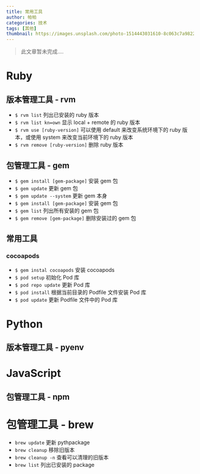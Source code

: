 ```yaml
---
title: 常用工具
author: 帕帕
categories: 技术
tags: [其他]
thumbnail: https://images.unsplash.com/photo-1514443031610-8c063c7a9822?ixlib=rb-0.3.5&ixid=eyJhcHBfaWQiOjEyMDd9&s=73d9a7ce5ba0ed22cb91bdc0506ac9d0&auto=format&fit=crop&w=160&q=10
---
```


> 此文章暂未完成....

# Ruby

## 版本管理工具 - rvm

* `$ rvm list` 列出已安装的 ruby 版本
* `$ rvm list kn=own` 显示 local + remote 的 ruby 版本
* `$ rvm use [ruby-version]` 可以使用 default 来改变系统环境下的 ruby 版本，或使用 system 来改变当前环境下的 ruby 版本
* `$ rvm remove [ruby-version]` 删除 ruby 版本
 
## 包管理工具 - gem

* `$ gem install [gem-package]` 安装 gem 包
* `$ gem update` 更新 gem 包
* `$ gem update --system` 更新 gem 本身
* `$ gem install [gem-package]` 安装 gem 包
* `$ gem list` 列出所有安装的 gem 包
* `$ gem remove [gem-package]` 删除安装过的 gem 包


## 常用工具

### cocoapods

* `$ gem instal cocoapods` 安装 cocoapods
* `$ pod setup` 初始化 Pod 库
* `$ pod repo update` 更新 Pod 库
* `$ pod install` 根据当前目录的 Podfile 文件安装 Pod 库
* `$ pod update` 更新 Podfile 文件中的 Pod 库

# Python

## 版本管理工具 - pyenv


# JavaScript


## 包管理工具 - npm


# 包管理工具 - brew

* `brew update` 更新 pythpackage
* `brew cleanup` 移除旧版本
* `brew cleanup -n` 查看可以清理的旧版本
* `brew list` 列出已安装的 package


